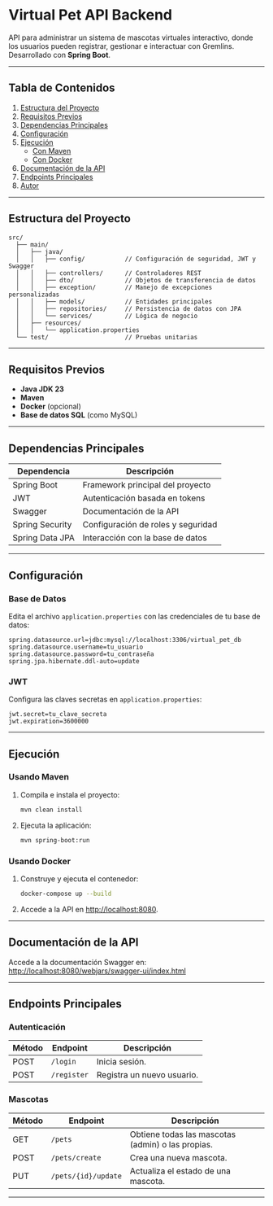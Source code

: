 # Virtual Pet API Backend

API para administrar un sistema de mascotas virtuales interactivo, donde los usuarios pueden registrar, gestionar e interactuar con Gremlins. Desarrollado con **Spring Boot**.

---

## Tabla de Contenidos

1. [Estructura del Proyecto](#estructura-del-proyecto)
2. [Requisitos Previos](#requisitos-previos)
3. [Dependencias Principales](#dependencias-principales)
4. [Configuración](#configuración)
5. [Ejecución](#ejecución)
   - [Con Maven](#usando-maven)
   - [Con Docker](#usando-docker)
6. [Documentación de la API](#documentación-de-la-api)
7. [Endpoints Principales](#endpoints-principales)
8. [Autor](#autor)

---

## Estructura del Proyecto

```plaintext
src/
  ├── main/
  │   ├── java/
  │   │   ├── config/           // Configuración de seguridad, JWT y Swagger
  │   │   ├── controllers/      // Controladores REST
  │   │   ├── dto/              // Objetos de transferencia de datos
  │   │   ├── exception/        // Manejo de excepciones personalizadas
  │   │   ├── models/           // Entidades principales
  │   │   ├── repositories/     // Persistencia de datos con JPA
  │   │   └── services/         // Lógica de negocio
  │   ├── resources/
  │   │   └── application.properties
  └── test/                     // Pruebas unitarias
```

---

## Requisitos Previos

- **Java JDK 23**
- **Maven**
- **Docker** (opcional)
- **Base de datos SQL** (como MySQL)

---

## Dependencias Principales

| Dependencia        | Descripción                          |
|--------------------|--------------------------------------|
| Spring Boot        | Framework principal del proyecto    |
| JWT                | Autenticación basada en tokens      |
| Swagger            | Documentación de la API            |
| Spring Security    | Configuración de roles y seguridad |
| Spring Data JPA    | Interacción con la base de datos    |

---

## Configuración

### Base de Datos

Edita el archivo `application.properties` con las credenciales de tu base de datos:

```properties
spring.datasource.url=jdbc:mysql://localhost:3306/virtual_pet_db
spring.datasource.username=tu_usuario
spring.datasource.password=tu_contraseña
spring.jpa.hibernate.ddl-auto=update
```

### JWT

Configura las claves secretas en `application.properties`:

```properties
jwt.secret=tu_clave_secreta
jwt.expiration=3600000
```

---

## Ejecución

### Usando Maven

1. Compila e instala el proyecto:
   ```bash
   mvn clean install
   ```

2. Ejecuta la aplicación:
   ```bash
   mvn spring-boot:run
   ```

### Usando Docker

1. Construye y ejecuta el contenedor:
   ```bash
   docker-compose up --build
   ```

2. Accede a la API en [http://localhost:8080](http://localhost:8080).

---

## Documentación de la API

Accede a la documentación Swagger en:  
[http://localhost:8080/webjars/swagger-ui/index.html](http://localhost:8080/webjars/swagger-ui/index.html)

---

## Endpoints Principales

### Autenticación

| Método | Endpoint       | Descripción                  |
|--------|----------------|------------------------------|
| POST   | `/login`       | Inicia sesión.              |
| POST   | `/register`    | Registra un nuevo usuario.  |

### Mascotas

| Método | Endpoint          | Descripción                                |
|--------|-------------------|--------------------------------------------|
| GET    | `/pets`           | Obtiene todas las mascotas (admin) o las propias. |
| POST   | `/pets/create`    | Crea una nueva mascota.                   |
| PUT    | `/pets/{id}/update` | Actualiza el estado de una mascota.       |

---


